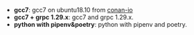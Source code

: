 - **gcc7**:  gcc7 on ubuntu18.10 from [conan-io](https://github.com/conan-io/conan-docker-tools)
- **gcc7 + grpc 1.29.x**: gcc7 and grpc 1.29.x.
- **python with pipenv&poetry**:  python with pipenv and poetry.
